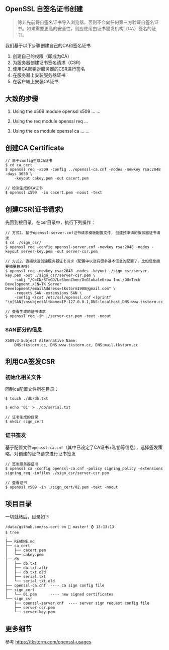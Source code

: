 ## OpenSSL 自签名证书创建

> 除非先前将自签名证书导入浏览器，否则不会向任何第三方验证自签名证书。如果需要更高的安全性，则应使用由证书颁发机构（CA）签名的证书。

我们基于以下步骤创建自己的CA和签名证书

1. 创建自己的权限（即成为CA）
2. 为服务器创建证书签名请求（CSR）
3. 使用CA密钥对服务器的CSR进行签名
4. 在服务器上安装服务器证书
5. 在客户端上安装CA证书

## 大致的步骤

1. Using the x509 module
openssl x509 ...
...

2. Using the req module
openssl req ...

3. Using the ca module
openssl ca ...
...

## 创建CA Certificate

```
// 基于config生成CA证书
$ cd ca_cert
$ openssl req -x509 -config ../openssl-ca.cnf -nodes -newkey rsa:2048 -days 3650 \
    -keyout cakey.pem -out cacert.pem

// 检测生成的CA证书
$ openssl x509  -in cacert.pem -noout -text
```

## 创建CSR(证书请求)

先回到根目录，在csr目录中，执行下列操作：

```
// 方式1，基于openssl-server.cnf证书请求模板配置文件, 创建预申请的服务器证书请求
$ cd ./sign_csr/
$ openssl req -config openssl-server.cnf -newkey rsa:2048 -nodes -keyout server-key.pem -out server-csr.pem

// 方式2，直接快速创建服务器证书请求（配置中以及有很多基本信息的配置了，比如信息摘要摘要算法等）
$ openssl req -newkey rsa:2048 -nodes -keyout ./sign_csr/server-key.pem -out ./sign_csr/server-csr.pem \
    -subj "/C=CN/ST=GD/L=ShenZhen/O=GlobaleGrow Inc./OU=Tech Development./CN=TK Server Development/emailAddress=tkstorm1988@gmail.com" \
    -reqexts SAN -extensions SAN \
    -config <(cat /etc/ssl/openssl.cnf <(printf "\n[SAN]\nsubjectAltName=IP:127.0.0.1,DNS:localhost,DNS:www.tkstorm.cc,DNS:tkstorm.cc,DNS:::1"))

// 查看生成的证书请求
$ openssl req -in ./server-csr.pem -text -noout
```

### SAN部分的信息
```
X509v3 Subject Alternative Name:
    DNS:tkstorm.cc, DNS:www.tkstorm.cc, DNS:mail.tkstorm.cc
```

## 利用CA签发CSR

### 初始化相关文件

回到ca配置文件所在目录：

```
$ touch ./db/db.txt

$ echo '01' > ./db/serial.txt

// 证书生成的目录
$ mkdir sign_cert
```

### 证书签发

基于配置文件`openssl-ca.cnf`（其中已设定了CA证书+私钥等信息），选择签发策略，对创建的证书请求进行证书签发

```
// 签发服务器证书
$ openssl ca -config openssl-ca.cnf -policy signing_policy -extensions signing_req -infiles ./sign_csr/server-csr.pem

// 查看证书
$ openssl x509 -in ./sign_cert/02.pem -text -noout
```

## 项目目录
一切就绪后，目录如下
```
/data/github.com/ss-cert on  master! ⌚ 13:13:13
$ tree
.
├── README.md
├── ca_cert
│   ├── cacert.pem
│   └── cakey.pem
├── db
│   ├── db.txt
│   ├── db.txt.attr
│   ├── db.txt.old
│   ├── serial.txt
│   └── serial.txt.old
├── openssl-ca.cnf  ---- ca sign config file
├── sign_cert
│   └── 01.pem      ---- new signed certificates
└── sign_csr
    ├── openssl-server.cnf  ---- server sign request config file 
    ├── server-csr.pem
    └── server-key.pem
```

## 更多细节

参考 https://tkstorm.com/openssl-usages
